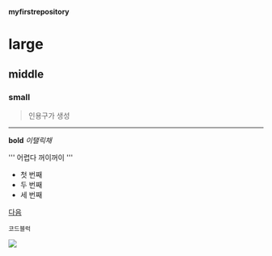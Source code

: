 
**myfirstrepository**


# large
## middle
### small

> 인용구가 생성

***
__bold__
_이탤릭채_

'''
어렵다 꺼이꺼이
'''

- 첫 번째
- 두 번째
- 세 번째

[다음](https://www.daum.net)

```
코드블럭
```

<img width="" height="" src="./picture/고양이.jpg"></img>
